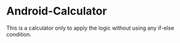 # Android-Calculator
This is a calculator only to apply the logic without using any if-else condition.
